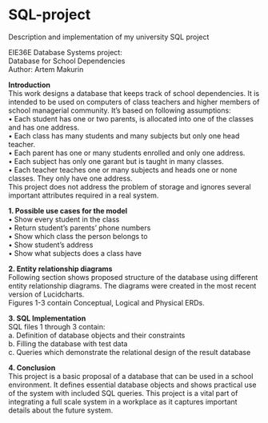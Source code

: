# SQL-project
Description and implementation of my university SQL project  

EIE36E Database Systems project:  
Database for School Dependencies  
Author: Artem Makurin  

**Introduction**  
This work designs a database that keeps track of school dependencies. It is
intended to be used on computers of class teachers and higher members of
school managerial community. It’s based on following assumptions:  
• Each student has one or two parents, is allocated into one of the classes
and has one address.  
• Each class has many students and many subjects but only one head
teacher.  
• Each parent has one or many students enrolled and only one address.  
• Each subject has only one garant but is taught in many classes.  
• Each teacher teaches one or many subjects and heads one or none classes.
They only have one address.  
This project does not address the problem of storage and ignores several
important attributes required in a real system.  


**1. Possible use cases for the model**  
• Show every student in the class  
• Return student’s parents’ phone numbers  
• Show which class the person belongs to  
• Show student’s address  
• Show what subjects does a class have  

**2. Entity relationship diagrams**  
Following section shows proposed structure of the database using different entity
relationship diagrams. The diagrams were created in the most recent version of
Lucidcharts.  
Figures 1-3 contain Conceptual, Logical and Physical ERDs.  

**3. SQL Implementation**  
SQL files 1 through 3 contain:  
a. Definition of database objects and their constraints  
b. Filling the database with test data  
c. Queries which demonstrate the relational design of the result database  


**4. Conclusion**  
This project is a basic proposal of a database that can be used in a school
environment. It defines essential database objects and shows practical use of the
system with included SQL queries. This project is a vital part of integrating a full
scale system in a workplace as it captures important details about the future
system.

